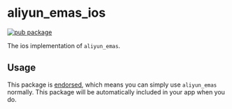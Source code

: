 # aliyun_emas_ios

[![pub package](https://img.shields.io/pub/v/aliyun_emas_ios.svg)](https://pub.dev/packages/aliyun_emas_ios)


The ios implementation of `aliyun_emas`.

## Usage

This package is [endorsed][endorsed_link], which means you can simply use `aliyun_emas`
normally. This package will be automatically included in your app when you do.

[endorsed_link]: https://flutter.dev/docs/development/packages-and-plugins/developing-packages#endorsed-federated-plugin
